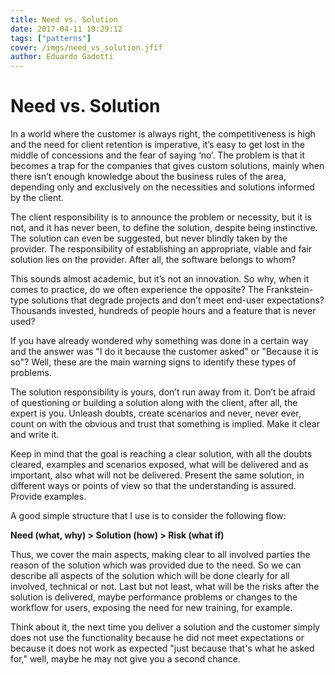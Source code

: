 ```yaml
---
title: Need vs. Solution
date: 2017-04-11 19:29:12
tags: ["patterns"]
cover: /imgs/need_vs_solution.jfif
author: Eduardo Gadotti
---
```

# Need vs. Solution

In a world where the customer is always right, the competitiveness is high and the need for client retention is imperative, it’s easy to get lost in the middle of concessions and the fear of saying ‘no’. The problem is that it becomes a trap for the companies that gives custom solutions, mainly when there isn’t enough knowledge about the business rules of the area, depending only and exclusively on the necessities and solutions informed by the client.

The client responsibility is to announce the problem or necessity, but it is not, and it has never been, to define the solution, despite being instinctive. The solution can even be suggested, but never blindly taken by the provider. The responsibility of establishing an appropriate, viable and fair solution lies on the provider. After all, the software belongs to whom?

This sounds almost academic, but it’s not an innovation. So why, when it comes to practice, do we often experience the opposite? The Frankstein-type solutions that degrade projects and don’t meet end-user expectations? Thousands invested, hundreds of people hours and a feature that is never used?

If you have already wondered why something was done in a certain way and the answer was "I do it because the customer asked" or "Because it is so"? Well, these are the main warning signs to identify these types of problems.

The solution responsibility is yours, don’t run away from it. Don’t be afraid of questioning or building a solution along with the client, after all, the expert is you. Unleash doubts, create scenarios and never, never ever, count on with the obvious and trust that something is implied. Make it clear and write it.

Keep in mind that the goal is reaching a clear solution, with all the doubts cleared, examples and scenarios exposed, what will be delivered and as important, also what will not be delivered. Present the same solution, in different ways or points of view so that the understanding is assured. Provide examples.

A good simple structure that I use is to consider the following flow:

**Need (what, why) > Solution (how) > Risk (what if)**

Thus, we cover the main aspects, making clear to all involved parties the reason of the solution which was provided due to the need. So we can describe all aspects of the solution which will be done clearly for all involved, technical or not. Last but not least, what will be the risks after the solution is delivered, maybe performance problems or changes to the workflow for users, exposing the need for new training, for example.

Think about it, the next time you deliver a solution and the customer simply does not use the functionality because he did not meet expectations or because it does not work as expected "just because that's what he asked for," well, maybe he may not give you a second chance.
